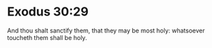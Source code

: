 # Exodus 30:29

And thou shalt sanctify them, that they may be most holy: whatsoever toucheth them shall be holy.